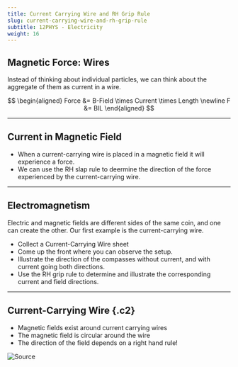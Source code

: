 ```yaml
---
title: Current Carrying Wire and RH Grip Rule
slug: current-carrying-wire-and-rh-grip-rule
subtitle: 12PHYS - Electricity
weight: 16
---
```


## Magnetic Force: Wires

Instead of thinking about individual particles, we can think about the aggregate of them as current in a wire.

$$
\begin{aligned}
    Force &= B-Field \times Current \times Length \newline
    F &= BIL
\end{aligned}
$$

---

## Current in Magnetic Field

- When a current-carrying wire is placed in a magnetic field it will experience a force.
- We can use the RH slap rule to deermine the direction of the force experienced by the current-carrying wire.

---

## Electromagnetism

Electric and magnetic fields are different sides of the same coin, and one can create the other. Our first example is the current-carrying wire.

- Collect a Current-Carrying Wire sheet
- Come up the front where you can observe the setup.
- Illustrate the direction of the compasses without current, and with current going both directions.
- Use the RH grip rule to determine and illustrate the corresponding current and field directions.

---

## Current-Carrying Wire {.c2}

- Magnetic fields exist around current carrying wires
- The magnetic field is circular around the wire
- The direction of the field depends on a right hand rule!

![[Source](https://physics.stackexchange.com/questions/162800/magnetic-field-direction-a-single-one-on-a-current-carrying-wire)](https://i.stack.imgur.com/4iM3O.jpg)
